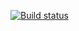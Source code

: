[![Build status](https://ci.appveyor.com/api/projects/status/snj07l4powvk44uo/branch/master?svg=true)](https://ci.appveyor.com/project/Orlov94/automationhome2-1-b8ux2/branch/master)

